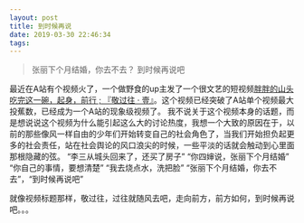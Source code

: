 ```yaml
---
layout: post
title: 到时候再说
date: 2019-03-30 22:46:34
tags:
---
```


> 张丽下个月结婚，你去不去？
> 到时候再说吧

<!--more-->
最近在A站有个视频火了，一个做野食的up主发了一个很文艺的短视频[胖胖的山头 吃完这一碗，起身，前行 ; 『敬过往 · 壹』](http://www.acfun.cn/v/ac10050789?)。这个视频已经突破了A站单个视频最大投蕉数，已经成为一个A站的现象级视频了。
我不说关于这个视频本身的话题，而是想说说这个视频为什么能引起这么大的讨论热度，我想一个大致的原因在于，以前的那些像风一样自由的少年们开始转变自己的社会角色了，当我们开始担负起更多的社会责任，站在社会舆论的风口浪尖的时候，一些平淡的话就会触动到心里面那根隐藏的弦。
“李三从城头回来了，还买了房子”
“你四婶说，张丽下个月结婚”
“你自己的事情，要想清楚”
“我去烧点水，洗把脸”
“张丽下个月结婚，你去不去”，“到时候再说吧”

就像视频标题那样，敬过往，过往就随风去吧，走向前方，前方如何，到时候再说吧。。。
